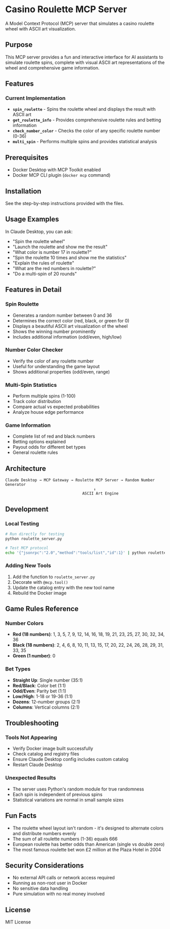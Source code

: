 # Casino Roulette MCP Server

A Model Context Protocol (MCP) server that simulates a casino roulette wheel with ASCII art visualization.

## Purpose

This MCP server provides a fun and interactive interface for AI assistants to simulate roulette spins, complete with visual ASCII art representations of the wheel and comprehensive game information.

## Features

### Current Implementation
- **`spin_roulette`** - Spins the roulette wheel and displays the result with ASCII art
- **`get_roulette_info`** - Provides comprehensive roulette rules and betting information
- **`check_number_color`** - Checks the color of any specific roulette number (0-36)
- **`multi_spin`** - Performs multiple spins and provides statistical analysis

## Prerequisites

- Docker Desktop with MCP Toolkit enabled
- Docker MCP CLI plugin (`docker mcp` command)

## Installation

See the step-by-step instructions provided with the files.

## Usage Examples

In Claude Desktop, you can ask:
- "Spin the roulette wheel"
- "Launch the roulette and show me the result"
- "What color is number 17 in roulette?"
- "Spin the roulette 10 times and show me the statistics"
- "Explain the rules of roulette"
- "What are the red numbers in roulette?"
- "Do a multi-spin of 20 rounds"

## Features in Detail

### Spin Roulette
- Generates a random number between 0 and 36
- Determines the correct color (red, black, or green for 0)
- Displays a beautiful ASCII art visualization of the wheel
- Shows the winning number prominently
- Includes additional information (odd/even, high/low)

### Number Color Checker
- Verify the color of any roulette number
- Useful for understanding the game layout
- Shows additional properties (odd/even, range)

### Multi-Spin Statistics
- Perform multiple spins (1-100)
- Track color distribution
- Compare actual vs expected probabilities
- Analyze house edge performance

### Game Information
- Complete list of red and black numbers
- Betting options explained
- Payout odds for different bet types
- General roulette rules

## Architecture

```
Claude Desktop → MCP Gateway → Roulette MCP Server → Random Number Generator
                                       ↓
                                  ASCII Art Engine
```

## Development

### Local Testing

```bash
# Run directly for testing
python roulette_server.py

# Test MCP protocol
echo '{"jsonrpc":"2.0","method":"tools/list","id":1}' | python roulette_server.py
```

### Adding New Tools

1. Add the function to `roulette_server.py`
2. Decorate with `@mcp.tool()`
3. Update the catalog entry with the new tool name
4. Rebuild the Docker image

## Game Rules Reference

### Number Colors
- **Red (18 numbers)**: 1, 3, 5, 7, 9, 12, 14, 16, 18, 19, 21, 23, 25, 27, 30, 32, 34, 36
- **Black (18 numbers)**: 2, 4, 6, 8, 10, 11, 13, 15, 17, 20, 22, 24, 26, 28, 29, 31, 33, 35
- **Green (1 number)**: 0

### Bet Types
- **Straight Up**: Single number (35:1)
- **Red/Black**: Color bet (1:1)
- **Odd/Even**: Parity bet (1:1)
- **Low/High**: 1-18 or 19-36 (1:1)
- **Dozens**: 12-number groups (2:1)
- **Columns**: Vertical columns (2:1)

## Troubleshooting

### Tools Not Appearing
- Verify Docker image built successfully
- Check catalog and registry files
- Ensure Claude Desktop config includes custom catalog
- Restart Claude Desktop

### Unexpected Results
- The server uses Python's random module for true randomness
- Each spin is independent of previous spins
- Statistical variations are normal in small sample sizes

## Fun Facts

- The roulette wheel layout isn't random - it's designed to alternate colors and distribute numbers evenly
- The sum of all roulette numbers (1-36) equals 666
- European roulette has better odds than American (single vs double zero)
- The most famous roulette bet won £2 million at the Plaza Hotel in 2004

## Security Considerations

- No external API calls or network access required
- Running as non-root user in Docker
- No sensitive data handling
- Pure simulation with no real money involved

## License

MIT License